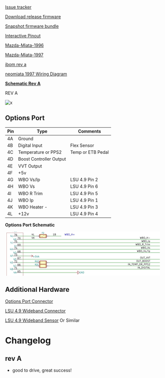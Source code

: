 [Issue tracker](https://github.com/rusefi/hellen-NA8-96-issues)

[Download release firmware](https://github.com/rusefi/rusefi/releases/latest/download/rusefi_bundle_hellenNA8_96.zip)

[Snapshot firmware bundle](https://rusefi.com/build_server/rusefi_bundle_hellenNA8_96.zip)

[Interactive Pinout](https://rusefi.com/docs/pinouts/hellen/hellenNA8_96/)

[Mazda-Miata-1996](Mazda-Miata-1996)

[Mazda-Miata-1997](Mazda-Miata-1997)

[ibom rev a](https://rusefi.com/docs/ibom/hellen64_NA8_96-a-ibom.html)

[neomiata 1997 Wiring Diagram](http://neomiata.com/garage/Wiring%20Diagrams/Wiring%20Diagrams%201997-2000/1997_Miata%20System%20Wiring%20Diagrams.pdf)

[**Schematic Rev A**](Hardware/Hellen/hellen64_NA8_96-a-schematic.pdf)

REV A

![x](Hardware/Hellen/hellen_na8_96.jpeg)

## Options Port

| Pin | Type | Comments |
|---|---|---|
| 4A | Ground | |
| 4B | Digital Input | Flex Sensor |
| 4C | Temperature or PPS2 | Temp or ETB Pedal |
| 4D | Boost Controller Output |
| 4E | VVT Output | |
| 4F | +5v |
| 4G | WBO Vs/Ip | LSU 4.9 Pin 2 |
| 4H | WBO Vs | LSU 4.9 Pin 6 |
| 4I | WBO R Trim | LSU 4.9 Pin 5 |
| 4J | WBO Ip | LSU 4.9 Pin 1 |
| 4K | WBO Heater - | LSU 4.9 Pin 3 |
| 4L | +12v | LSU 4.9 Pin 4 |

**Options Port Schematic**

![x](Hardware/Hellen/H76a-Options.JPG)

## Additional Hardware

[Options Port Connector](https://www.bmotorsports.com/shop/product_info.php/products_id/4462)

[LSU 4.9 Wideband Connector](https://www.bmotorsports.com/shop/product_info.php/products_id/2081)

[LSU 4.9 Wideband Sensor](https://www.bmotorsports.com/shop/product_info.php/products_id/1645) Or Similar

# Changelog

## rev A

* good to drive, great success!
